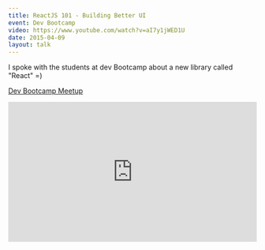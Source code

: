 ```yaml
---
title: ReactJS 101 - Building Better UI
event: Dev Bootcamp
video: https://www.youtube.com/watch?v=aI7y1jWED1U
date: 2015-04-09
layout: talk
---
```


I spoke with the students at dev Bootcamp about a new library called "React" =)

[Dev Bootcamp Meetup](https://www.meetup.com/DBCx-SF-Dev-Bootcamp-San-Francisco-Open-Learning/events/221293561/)

<div style="position:relative;height:0;padding-bottom:56.25%">
  <iframe src="https://www.youtube.com/embed/aI7y1jWED1U?ecver=2" width="640" height="360" frameborder="0" style="position:absolute;width:100%;height:100%;left:0" allowfullscreen></iframe>
</div>
